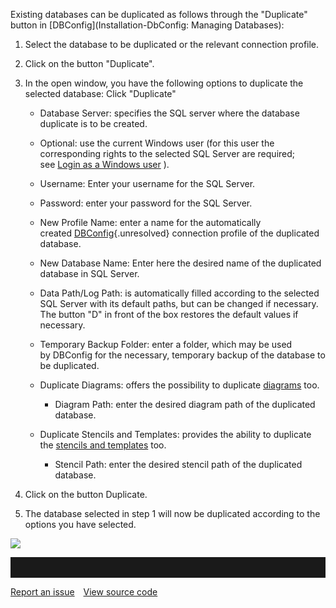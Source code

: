 Existing databases can be duplicated as follows through the "Duplicate"
button in [DBConfig](Installation-DbConfig: Managing Databases):

1.  Select the database to be duplicated or the relevant connection
    profile. 
2.  Click on the button "Duplicate".
3.  In the open window, you have the following options to duplicate the
    selected database: Click "Duplicate"
    -   Database Server: specifies the SQL server where the database
        duplicate is to be created.
    -   Optional: use the current Windows user (for this user the
        corresponding rights to the selected SQL Server are required;
        see [Login as a Windows user](#the-necessary-rights) ).

    -   Username: Enter your username for the SQL Server.
    -   Password: enter your password for the SQL Server.
    -   New Profile Name: enter a name for the automatically
        created [DBConfig](#){.unresolved} connection profile of the
        duplicated database.
    -   New Database Name: Enter here the desired name of the duplicated
        database in SQL Server.
    -   Data Path/Log Path: is automatically filled according to the
        selected SQL Server with its default paths, but can be changed
        if necessary. The button "D" in front of the box restores the
        default values if necessary.
    -   Temporary Backup Folder: enter a folder, which may be used
        by DBConfig for the necessary, temporary backup of the database
        to be duplicated.
    -   Duplicate Diagrams: offers the possibility to
        duplicate [diagrams](basic-diagrams) too.
        -   Diagram Path: enter the desired diagram path of the
            duplicated database.
    -   Duplicate Stencils and Templates: provides the ability to
        duplicate the [stencils and templates](#shape) too.
        -   Stencil Path: enter the desired stencil path of the
            duplicated database.

4.  Click on the button Duplicate.
5.  The database selected in step 1 will now be duplicated according to
    the options you have selected.

![](//images.ctfassets.net/utx1h0gfm1om/1gSxsNLEvksGG2Q2EEck0m/45902a931ef6c6731f2d6b80f01e4288/329376.png)

<hr style="padding-top:2rem" />
<a href="https://github.com/process4/docs/issues" target="_blank" class="bgw btn btn-primary btn-lg shadow-sm">Report an issue</a>
<a href="https://github.com/process4/docs" target="_blank" class="bgw btn btn-primary btn-lg shadow-sm" style="margin-left:10px;">View source code</a>